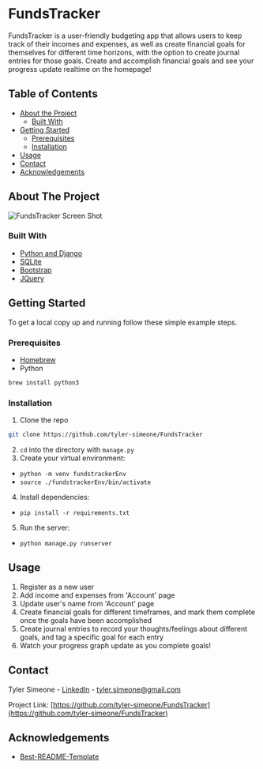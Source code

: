 # FundsTracker
FundsTracker is a user-friendly budgeting app that allows users to keep track of their incomes and expenses, as well as create financial goals for themselves for different time horizons, with the option to create journal entries for those goals. Create and accomplish financial goals and see your progress update realtime on the homepage!

<!-- TABLE OF CONTENTS -->
## Table of Contents

* [About the Project](#about-the-project)
  * [Built With](#built-with)
* [Getting Started](#getting-started)
  * [Prerequisites](#prerequisites)
  * [Installation](#installation)
* [Usage](#usage)
* [Contact](#contact)
* [Acknowledgements](#acknowledgements)



<!-- ABOUT THE PROJECT -->
## About The Project

![FundsTracker Screen Shot](https://snipboard.io/uwFLBi.jpg)

### Built With
* [Python and Django](https://www.djangoproject.com/)
* [SQLite](https://www.sqlite.org/index.html)
* [Bootstrap](https://getbootstrap.com)
* [JQuery](https://jquery.com)


<!-- GETTING STARTED -->
## Getting Started

To get a local copy up and running follow these simple example steps.

### Prerequisites

* [Homebrew](https://brew.sh/)
* Python
```sh
brew install python3
```

### Installation

1. Clone the repo
```sh
git clone https://github.com/tyler-simeone/FundsTracker
```
2. `cd` into the directory with `manage.py`
3. Create your virtual environment:
  * ```python -m venv fundstrackerEnv```
  * ```source ./fundstrackerEnv/bin/activate```
4. Install dependencies:
  * `pip install -r requirements.txt`
5. Run the server:
* `python manage.py runserver`


<!-- USAGE EXAMPLES -->
## Usage

1. Register as a new user
2. Add income and expenses from 'Account' page
3. Update user's name from 'Account' page
4. Create financial goals for different timeframes, and mark them complete once the goals have been accomplished
5. Create journal entries to record your thoughts/feelings about different goals, and tag a specific goal for each entry
6. Watch your progress graph update as you complete goals!




<!-- CONTACT -->
## Contact

Tyler Simeone - [LinkedIn](www.linkedin.com/in/tylerpsimeone) - tyler.simeone@gmail.com

Project Link: [https://github.com/tyler-simeone/FundsTracker](https://github.com/tyler-simeone/FundsTracker)



<!-- ACKNOWLEDGEMENTS -->
## Acknowledgements
* [Best-README-Template](https://github.com/othneildrew/Best-README-Template)
